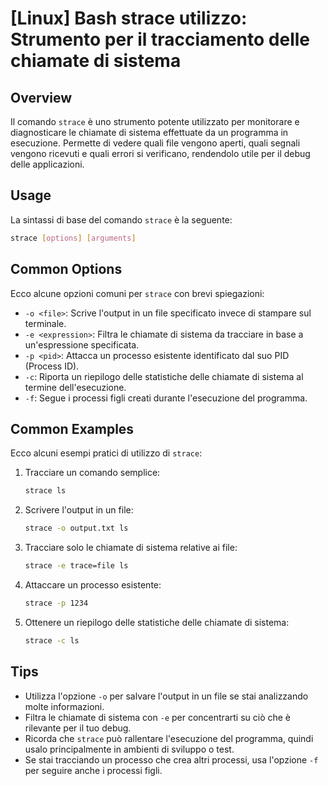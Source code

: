 # [Linux] Bash strace utilizzo: Strumento per il tracciamento delle chiamate di sistema

## Overview
Il comando `strace` è uno strumento potente utilizzato per monitorare e diagnosticare le chiamate di sistema effettuate da un programma in esecuzione. Permette di vedere quali file vengono aperti, quali segnali vengono ricevuti e quali errori si verificano, rendendolo utile per il debug delle applicazioni.

## Usage
La sintassi di base del comando `strace` è la seguente:

```bash
strace [options] [arguments]
```

## Common Options
Ecco alcune opzioni comuni per `strace` con brevi spiegazioni:

- `-o <file>`: Scrive l'output in un file specificato invece di stampare sul terminale.
- `-e <expression>`: Filtra le chiamate di sistema da tracciare in base a un'espressione specificata.
- `-p <pid>`: Attacca un processo esistente identificato dal suo PID (Process ID).
- `-c`: Riporta un riepilogo delle statistiche delle chiamate di sistema al termine dell'esecuzione.
- `-f`: Segue i processi figli creati durante l'esecuzione del programma.

## Common Examples
Ecco alcuni esempi pratici di utilizzo di `strace`:

1. Tracciare un comando semplice:
   ```bash
   strace ls
   ```

2. Scrivere l'output in un file:
   ```bash
   strace -o output.txt ls
   ```

3. Tracciare solo le chiamate di sistema relative ai file:
   ```bash
   strace -e trace=file ls
   ```

4. Attaccare un processo esistente:
   ```bash
   strace -p 1234
   ```

5. Ottenere un riepilogo delle statistiche delle chiamate di sistema:
   ```bash
   strace -c ls
   ```

## Tips
- Utilizza l'opzione `-o` per salvare l'output in un file se stai analizzando molte informazioni.
- Filtra le chiamate di sistema con `-e` per concentrarti su ciò che è rilevante per il tuo debug.
- Ricorda che `strace` può rallentare l'esecuzione del programma, quindi usalo principalmente in ambienti di sviluppo o test.
- Se stai tracciando un processo che crea altri processi, usa l'opzione `-f` per seguire anche i processi figli.